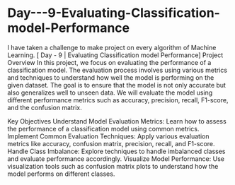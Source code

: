# Day---9-Evaluating-Classification-model-Performance
I have taken a challenge to make project on every algorithm of Machine Learning. [ Day - 9 | Evaluating Classification model Performance]
Project Overview
In this project, we focus on evaluating the performance of a classification model. The evaluation process involves using various metrics and techniques to understand how well the model is performing on the given dataset. The goal is to ensure that the model is not only accurate but also generalizes well to unseen data. We will evaluate the model using different performance metrics such as accuracy, precision, recall, F1-score, and the confusion matrix.

Key Objectives
Understand Model Evaluation Metrics: Learn how to assess the performance of a classification model using common metrics.
Implement Common Evaluation Techniques: Apply various evaluation metrics like accuracy, confusion matrix, precision, recall, and F1-score.
Handle Class Imbalance: Explore techniques to handle imbalanced classes and evaluate performance accordingly.
Visualize Model Performance: Use visualization tools such as confusion matrix plots to understand how the model performs on different classes.
